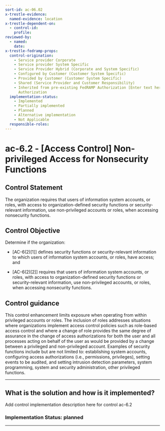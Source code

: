 ```yaml
---
sort-id: ac-06.02
x-trestle-evidence:
  named-evidence: location
x-trestle-dependent-on:
  - control-id:
    profile:
reviewed-by:
  - named:
    date:
x-trestle-fedramp-props:
  control-origination:
    - Service provider Corporate
    - Service provider System Specific
    - Service Provider Hybrid (Corporate and System Specific)
    - Configured by Customer (Customer System Specific)
    - Provided by Customer (Customer System Specific)
    - Shared (Service Provider and Customer Responsibility)
    - Inherited from pre-existing FedRAMP Authorization [Enter text here], Date of
      Authorization
  implementation-status:
    - Implemented
    - Partially implemented
    - Planned
    - Alternative implementation
    - Not Applicable
  responsible-roles:
---
```


# ac-6.2 - \[Access Control\] Non-privileged Access for Nonsecurity Functions

## Control Statement

The organization requires that users of information system accounts, or roles, with access to organization-defined security functions or security-relevant information, use non-privileged accounts or roles, when accessing nonsecurity functions.

## Control Objective

Determine if the organization:

- \[AC-6(2)[1]\] defines security functions or security-relevant information to which users of information system accounts, or roles, have access; and

- \[AC-6(2)[2]\] requires that users of information system accounts, or roles, with access to organization-defined security functions or security-relevant information, use non-privileged accounts, or roles, when accessing nonsecurity functions.

## Control guidance

This control enhancement limits exposure when operating from within privileged accounts or roles. The inclusion of roles addresses situations where organizations implement access control policies such as role-based access control and where a change of role provides the same degree of assurance in the change of access authorizations for both the user and all processes acting on behalf of the user as would be provided by a change between a privileged and non-privileged account.
Examples of security functions include but are not limited to: establishing system accounts, configuring access authorizations (i.e., permissions, privileges), setting events to be audited, and setting intrusion detection parameters, system programming, system and security administration, other privileged functions.

______________________________________________________________________

## What is the solution and how is it implemented?

Add control implementation description here for control ac-6.2

### Implementation Status: planned

______________________________________________________________________
